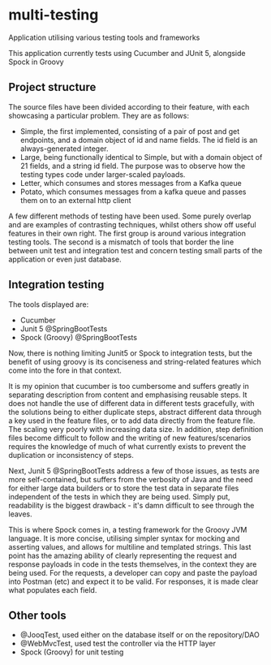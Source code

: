 # multi-testing
Application utilising various testing tools and frameworks

This application currently tests using Cucumber and JUnit 5, alongside Spock in Groovy

## Project structure

The source files have been divided according to their feature, with each showcasing a particular problem. They are as follows:

* Simple, the first implemented, consisting of a pair of post and get endpoints, and a domain object of id and name fields. The id field is an always-generated integer.
* Large, being functionally identical to Simple, but with a domain object of 21 fields, and a string id field. The purpose was to observe how the testing types code under larger-scaled payloads.
* Letter, which consumes and stores messages from a Kafka queue
* Potato, which consumes messages from a kafka queue and passes them on to an external http client

A few different methods of testing have been used. Some purely overlap and are examples of contrasting techniques, whilst others show off useful features in their own right. The first group is around various integration testing tools. The second is a mismatch of tools that border the line between unit test and integration test and concern testing small parts of the application or even just database.

## Integration testing

The tools displayed are:

* Cucumber
* Junit 5 @SpringBootTests
* Spock (Groovy) @SpringBootTests

Now, there is nothing limiting Junit5 or Spock to integration tests, but the benefit of using groovy is its conciseness and string-related features which come into the fore in that context.

It is my opinion that cucumber is too cumbersome and suffers greatly in separating description from content and emphasising reusable steps. It does not handle the use of different data in different tests gracefully, with the solutions being to either duplicate steps, abstract different data through a key used in the feature files, or to add data directly from the feature file. The scaling very poorly with increasing data size. In addition, step definition files become difficult to follow and the writing of new features/scenarios requires the knowledge of much of what currently exists to prevent the duplication or inconsistency of steps.

Next, Junit 5 @SpringBootTests address a few of those issues, as tests are more self-contained, but suffers from the verbosity of Java and the need for either large data builders or to store the test data in separate files independent of the tests in which they are being used. Simply put, readability is the biggest drawback - it's damn difficult to see through the leaves.

This is where Spock comes in, a testing framework for the Groovy JVM language. It is more concise, utilising simpler syntax for mocking and asserting values, and allows for multiline and templated strings. This last point has the amazing ability of clearly representing the request and response payloads in code in the tests themselves, in the context they are being used. For the requests, a developer can copy and paste the payload into Postman (etc) and expect it to be valid. For responses, it is made clear what populates each field.

## Other tools

* @JooqTest, used either on the database itself or on the repository/DAO
* @WebMvcTest, used test the controller via the HTTP layer
* Spock (Groovy) for unit testing